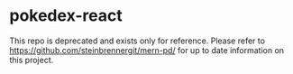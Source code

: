 # pokedex-react

This repo is deprecated and exists only for reference. Please refer to https://github.com/steinbrennergit/mern-pd/ for up to date information on this project. 
